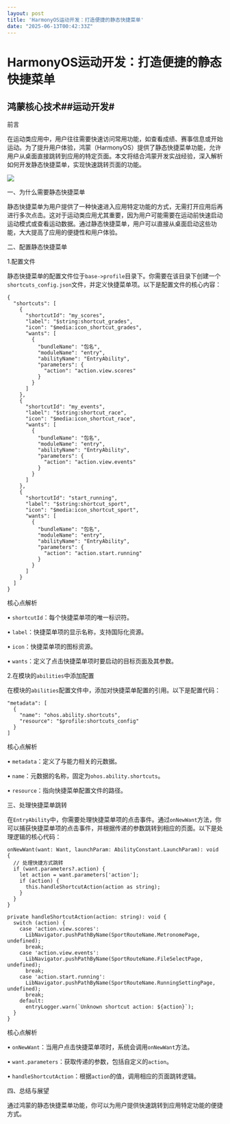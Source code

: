 ```yaml
---
layout: post
title: 'HarmonyOS运动开发：打造便捷的静态快捷菜单'
date: "2025-06-13T00:42:33Z"
---
```

HarmonyOS运动开发：打造便捷的静态快捷菜单
=========================

鸿蒙核心技术##运动开发#
-------------

前言

在运动类应用中，用户往往需要快速访问常用功能，如查看成绩、赛事信息或开始运动。为了提升用户体验，鸿蒙（HarmonyOS）提供了静态快捷菜单功能，允许用户从桌面直接跳转到应用的特定页面。本文将结合鸿蒙开发实战经验，深入解析如何开发静态快捷菜单，实现快速跳转页面的功能。

![](https://files.mdnice.com/user/112263/96a4d7a3-d6c9-4e42-b7b4-af0953493ce6.jpg)

一、为什么需要静态快捷菜单

静态快捷菜单为用户提供了一种快速进入应用特定功能的方式，无需打开应用后再进行多次点击。这对于运动类应用尤其重要，因为用户可能需要在运动前快速启动运动模式或查看运动数据。通过静态快捷菜单，用户可以直接从桌面启动这些功能，大大提高了应用的便捷性和用户体验。

二、配置静态快捷菜单

1.配置文件

静态快捷菜单的配置文件位于`base->profile`目录下。你需要在该目录下创建一个`shortcuts_config.json`文件，并定义快捷菜单项。以下是配置文件的核心内容：

    {
      "shortcuts": [
        {
          "shortcutId": "my_scores",
          "label": "$string:shortcut_grades",
          "icon": "$media:icon_shortcut_grades",
          "wants": [
            {
              "bundleName": "包名",
              "moduleName": "entry",
              "abilityName": "EntryAbility",
              "parameters": {
                "action": "action.view.scores"
              }
            }
          ]
        },
        {
          "shortcutId": "my_events",
          "label": "$string:shortcut_race",
          "icon": "$media:icon_shortcut_race",
          "wants": [
            {
              "bundleName": "包名",
              "moduleName": "entry",
              "abilityName": "EntryAbility",
              "parameters": {
                "action": "action.view.events"
              }
            }
          ]
        },
        {
          "shortcutId": "start_running",
          "label": "$string:shortcut_sport",
          "icon": "$media:icon_shortcut_sport",
          "wants": [
            {
              "bundleName": "包名",
              "moduleName": "entry",
              "abilityName": "EntryAbility",
              "parameters": {
                "action": "action.start.running"
              }
            }
          ]
        }
      ]
    }
    

核心点解析

• `shortcutId`：每个快捷菜单项的唯一标识符。

• `label`：快捷菜单项的显示名称，支持国际化资源。

• `icon`：快捷菜单项的图标资源。

• `wants`：定义了点击快捷菜单项时要启动的目标页面及其参数。

2.在模块的`abilities`中添加配置

在模块的`abilities`配置文件中，添加对快捷菜单配置的引用。以下是配置代码：

    "metadata": [
      {
        "name": "ohos.ability.shortcuts",
        "resource": "$profile:shortcuts_config"
      }
    ]
    

核心点解析

• `metadata`：定义了与能力相关的元数据。

• `name`：元数据的名称，固定为`ohos.ability.shortcuts`。

• `resource`：指向快捷菜单配置文件的路径。

三、处理快捷菜单跳转

在`EntryAbility`中，你需要处理快捷菜单项的点击事件。通过`onNewWant`方法，你可以捕获快捷菜单项的点击事件，并根据传递的参数跳转到相应的页面。以下是处理逻辑的核心代码：

    onNewWant(want: Want, launchParam: AbilityConstant.LaunchParam): void {
      // 处理快捷方式跳转
      if (want.parameters?.action) {
        let action = want.parameters['action'];
        if (action) {
          this.handleShortcutAction(action as string);
        }
      }
    }
    
    private handleShortcutAction(action: string): void {
      switch (action) {
        case 'action.view.scores':
          LibNavigator.pushPathByName(SportRouteName.MetronomePage, undefined);
          break;
        case 'action.view.events':
          LibNavigator.pushPathByName(SportRouteName.FileSelectPage, undefined);
          break;
        case 'action.start.running':
          LibNavigator.pushPathByName(SportRouteName.RunningSettingPage, undefined);
          break;
        default:
          entryLogger.warn(`Unknown shortcut action: ${action}`);
      }
    }
    

核心点解析

• `onNewWant`：当用户点击快捷菜单项时，系统会调用`onNewWant`方法。

• `want.parameters`：获取传递的参数，包括自定义的`action`。

• `handleShortcutAction`：根据`action`的值，调用相应的页面跳转逻辑。

四、总结与展望

通过鸿蒙的静态快捷菜单功能，你可以为用户提供快速跳转到应用特定功能的便捷方式。